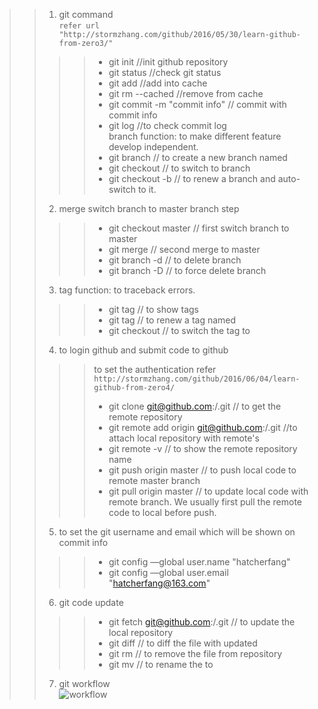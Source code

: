 >>1. git command  
`refer url "http://stormzhang.com/github/2016/05/30/learn-github-from-zero3/"`  
>>>>- git init //init github repository  
>>>>- git status //check git status  
>>>>- git add <file> //add <file> into cache  
>>>>- git rm --cached <file> //remove <file> from cache  
>>>>- git commit -m "commit info" // commit with commit info  
>>>>- git log //to check commit log  
>> branch function: to make different feature develop independent.  
>>>>- git branch <branch name> // to create a new branch named <branch name>  
>>>>- git checkout <branch name> // to switch to branch <branch name>  
>>>>- git checkout -b <branch name> // to renew a branch <branch name> and auto-switch to it.  
>>2. merge switch branch to master branch step  
>>>>- git checkout master // first switch branch to master  
>>>>- git merge <branch name> // second merge <branch name> to master  
>>>>- git branch -d <branch name> // to delete branch <branch name>  
>>>>- git branch -D <branch name> // to force delete branch <branch name>  
>>3. tag function: to traceback errors.  
>>>>- git tag // to show tags  
>>>>- git tag <tag name> // to renew a tag named <tag name>  
>>>>- git checkout <tag name> // to switch the tag to <tag name>  
>>4. to login github and submit code to github  
>>>> to set the authentication refer `http://stormzhang.com/github/2016/06/04/learn-github-from-zero4/`  
>>>>- git clone git@github.com:<username>/<repository>.git  // to get the remote repository  
>>>>- git remote add origin git@github.com:<username>/<repository>.git //to attach local repository with remote's  
>>>>- git remote -v // to show the remote repository name  
>>>>- git push origin master // to push local code to remote master branch  
>>>>- git pull origin master // to update local code with remote branch. We usually first pull the remote code to local before push.  
>>5. to set the git username and email which will be shown on commit info  
>>>>- git config —global user.name "hatcherfang"  
>>>>- git config —global user.email "hatcherfang@163.com"  
>>6. git code update  
>>>>- git fetch git@github.com:<username>/<repository>.git  // to update the local repository  
>>>>- git diff <filename> // to diff the file <filename> with updated   
>>>>- git rm <filename> // to remove the file from repository  
>>>>- git mv <filename1> <filename2> // to rename the <filename1> to <filename2>  
>>7. git workflow  
![workflow](https://github.com/hatcherfang/git-study/blob/master/workflow.jpg)  
